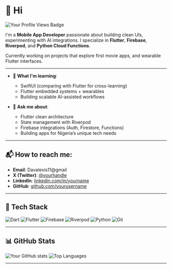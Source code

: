 # 👋 Hi 

![Your Profile Views Badge](https://komarev.com/ghpvc/?username=YOUR_USERNAME&color=blue)

I'm a **Mobile App Developer** passionate about building clean UIs, experimenting with AI integrations. 
I specialize in **Flutter**, **Firebase**, **Riverpod**, and **Python Cloud Functions**.

Currently working on projects that explore first movie apps,  and wearable Flutter interfaces.

---

- 🌱 **What I'm learning**:
  - SwiftUI (comparing with Flutter for cross-learning)
  - Flutter embedded systems + wearables
  - Building scalable AI-assisted workflows

- 💬 **Ask me about**:
  - Flutter clean architecture
  - State management with Riverpod
  - Firebase integrations (Auth, Firestore, Functions)
  - Building apps for Nigeria’s unique tech needs

---

## 📬 How to reach me:

- **Email**: Davalexis11@gmail
- **X (Twitter)**: [@yourhandle](https://x.com/@Davalexis)
- **LinkedIn**: [linkedin.com/in/yourname](https://linkedin.com/in/yourname)
- **GitHub**: [github.com/yourusername](https://github.com/DavidAlex)

---

## 🔧 Tech Stack

![Dart](https://img.shields.io/badge/-Dart-0175C2?logo=dart&logoColor=white)
![Flutter](https://img.shields.io/badge/-Flutter-02569B?logo=flutter&logoColor=white)
![Firebase](https://img.shields.io/badge/-Firebase-FFCA28?logo=firebase&logoColor=black)
![Riverpod](https://img.shields.io/badge/-Riverpod-02569B?logo=flutter&logoColor=white)
![Python](https://img.shields.io/badge/-Python-3776AB?logo=python&logoColor=white)
![Git](https://img.shields.io/badge/-Git-F05032?logo=git&logoColor=white)

---

## 📊 GitHub Stats

![Your GitHub stats](https://github-readme-stats.vercel.app/api?username=YOUR_USERNAME&show_icons=true&theme=radical)
![Top Languages](https://github-readme-stats.vercel.app/api/top-langs/?username=YOUR_USERNAME&layout=compact&theme=radical)

---
